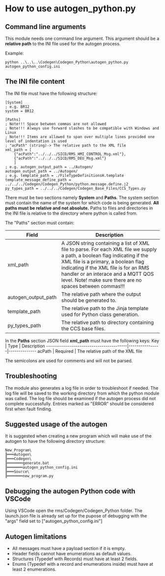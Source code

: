 # How to use autogen_python.py

## Command line arguments 

This module needs one command line argument. This argument should be a **relative path** to the INI file used for the autogen process.

Example:
```
python ..\..\..\Codegen\Codegen_Python\autogen_python.py autogen_python_config.ini
```

## The INI file content

The INI file must have the following structure:
```
[System]
; e.g. BR12
system = BR12

[Paths]
; Note!!! Space between commas are not allowed
; Note!!! Always use forward slashes to be compatible with Windows and Linux
; Note!!! Items are allowed to span over multiple lines provided one level of indentation is used
; "acPath" (string)-> The relative path to the XML file
xml_path = [
    {"acPath":"../../../SICD/RMS_HMI_CONTROL_Msg.xml"},
    {"acPath":"../../../SICD/RMS_DEU_Msg.xml"}
    ]
; e.g. autogen_output_path = ../Autogen/
autogen_output_path = ../Autogen/
; e.g. template_path = ./FileTypeDefinitionsH.template
template_message_define_path = ../../../Codegen/Codegen_Python/python.message.define.j2
py_types_path = ../../../Codegen/Codegen_Base_Files/CCS_Types.py
```

There must be two sections namely **System** and **Paths**. The system section must contain the name of the system for which code is being generated. **All paths must be relative and not absolute.** Paths to files and directories in the INI file is relative to the directory where python is called from. 

The "Paths" section must contain:

Field                            | Description
---------------------------------|----------
xml_path                         | A JSON string containing a list of XML file to parse. For each XML file we supply a path, a boolean flag indicating if the XML file is a primary, a boolean flag indicating if the XML file is for an RMS handler or an interace and a MQTT QOS level. Note! make sure there are no spaces between commas!!!
autogen_output_path              | The relative path where the output should be generated to.
template_path                    | The relative path to the Jinja template used for Python class generation.
py_types_path                    | The relative path to directory containing the CCS base files.

In the **Paths** section JSON field **xml_path** must have the following keys:
Key                                      |  Type          | Description
-----------------------------------------|----------------|--------------
acPath                                   | Required       | The relative path of the XML file



The semicolons are used for comments and will not be parsed.

## Troubleshooting

The module also generates a log file in order to troubleshoot if needed. The log file will be saved to the working directory from which the python module was called. The log file should be examined if the autogen process did not complete successfully. Entries marked as "ERROR" should be considered first when fault finding.

## Suggested usage of the autogen

It is suggested when creating a new program which will make use of the autogen to have the following directory structure:
```
New_Program\
╠═══Autogen\
╠═══Codegen\
╠═══════generate.bat
╠═══════autogen_python_config.ini
╠═══Source\
╠═══════new_program.py
```

## Debugging the autogen Python code with VSCode

Using VSCode open the rms/Codegen/Codegen_Python folder. The launch.json file is already set up for the pupose of debugging with the "args" field set to ["autogen_python_config.ini"]

## Autogen limitations

* All messages must have a payload section if it is empty.
* Header fields cannot have enumerations as default values.
* Structures (Typedef with Records) must have at least 2 fields.
* Enums (Typedef with a record and enumerations inside) must have at least 2 enumerations.

